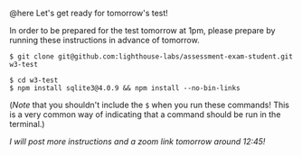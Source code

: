 @here Let's get ready for tomorrow's test!

In order to be prepared for the test tomorrow at 1pm, please prepare by running these instructions in advance of tomorrow.

```
$ git clone git@github.com:lighthouse-labs/assessment-exam-student.git w3-test

$ cd w3-test
$ npm install sqlite3@4.0.9 && npm install --no-bin-links
```
(*Note* that you shouldn't include the `$` when you run these commands!  This is a very common way of indicating that a command should be run in the terminal.)

_I will post more instructions and a zoom link tomorrow around 12:45!_